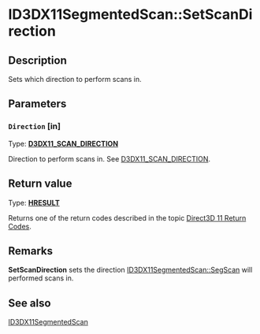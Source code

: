 # ID3DX11SegmentedScan::SetScanDirection

## Description

Sets which direction to perform scans in.

## Parameters

### `Direction` [in]

Type: **[D3DX11_SCAN_DIRECTION](https://learn.microsoft.com/windows/desktop/api/d3dcsx/ne-d3dcsx-d3dx11_scan_direction)**

Direction to perform scans in. See [D3DX11_SCAN_DIRECTION](https://learn.microsoft.com/windows/desktop/api/d3dcsx/ne-d3dcsx-d3dx11_scan_direction).

## Return value

Type: **[HRESULT](https://learn.microsoft.com/windows/win32/com/structure-of-com-error-codes)**

Returns one of the return codes described in the topic [Direct3D 11 Return Codes](https://learn.microsoft.com/windows/desktop/direct3d11/d3d11-graphics-reference-returnvalues).

## Remarks

**SetScanDirection** sets the direction [ID3DX11SegmentedScan::SegScan](https://learn.microsoft.com/windows/desktop/api/d3dcsx/nf-d3dcsx-id3dx11segmentedscan-segscan) will performed scans in.

## See also

[ID3DX11SegmentedScan](https://learn.microsoft.com/windows/desktop/api/d3dcsx/nn-d3dcsx-id3dx11segmentedscan)